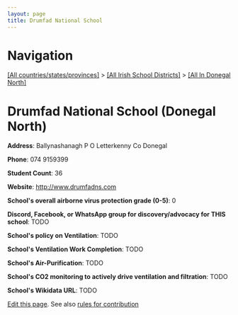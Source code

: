 ```yaml
---
layout: page
title: Drumfad National School
---
```

# Navigation

[[All countries/states/provinces]](../../..) > [[All Irish School Districts]](../..) > [[All In Donegal North]](..)

# Drumfad National School (Donegal North)

**Address**: Ballynashanagh P O Letterkenny Co Donegal

**Phone**: 074 9159399

**Student Count**: 36

**Website**: <http://www.drumfadns.com>

**School's overall airborne virus protection grade (0-5)**: 0

**Discord, Facebook, or WhatsApp group for discovery/advocacy for THIS school**: TODO

**School's policy on Ventilation**: TODO

**School's Ventilation Work Completion**: TODO

**School's Air-Purification**: TODO

**School's CO2 monitoring to actively drive ventilation and filtration**: TODO

**School's Wikidata URL**: TODO


[Edit this page](https://github.com/ventilate-schools/Ireland/edit/main/./Donegal_North/Drumfad_National_School.md). See also [rules for contribution](../../../contribution-rules/)